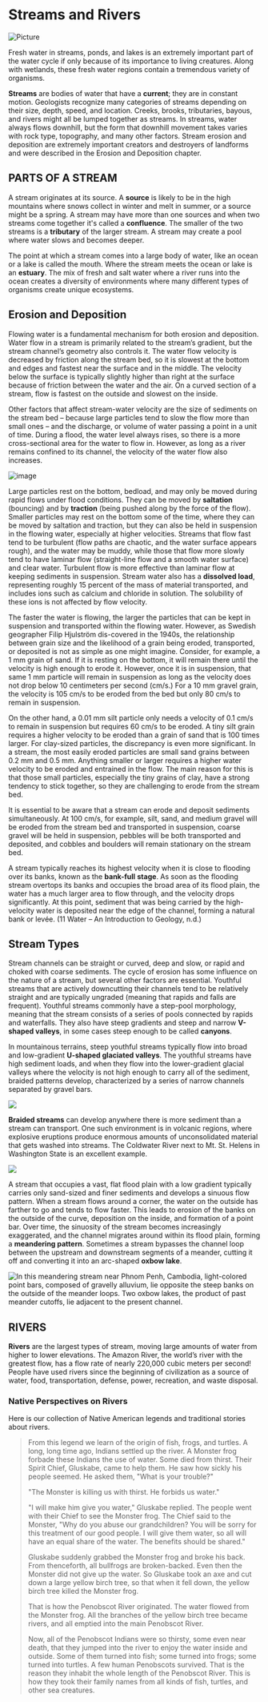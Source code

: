 # Streams and Rivers

![Picture](https://www.opengeography.org/uploads/1/7/4/1/17412073/_935299171.jpg)

 Fresh water in streams, ponds, and lakes is an extremely important part of the water cycle if only because of its importance to living creatures. Along with wetlands, these fresh water regions contain a tremendous variety of organisms.  
  
**Streams** are bodies of water that have a **current**; they are in constant motion. Geologists recognize many categories of streams depending on their size, depth, speed, and location. Creeks, brooks, tributaries, bayous, and rivers might all be lumped together as streams. In streams, water always flows downhill, but the form that downhill movement takes varies with rock type, topography, and many other factors. Stream erosion and deposition are extremely important creators and destroyers of landforms and were described in the Erosion and Deposition chapter.

## PARTS OF A STREAM

A stream originates at its source. A **source** is likely to be in the high mountains where snows collect in winter and melt in summer, or a source might be a spring. A stream may have more than one sources and when two streams come together it's called a **confluence**. The smaller of the two streams is a **tributary** of the larger stream. A stream may create a pool where water slows and becomes deeper.  
  
The point at which a stream comes into a large body of water, like an ocean or a lake is called the mouth. Where the stream meets the ocean or lake is an **estuary**. The mix of fresh and salt water where a river runs into the ocean creates a diversity of environments where many different types of organisms create unique ecosystems.

## Erosion and Deposition

Flowing water is a fundamental mechanism for both erosion and deposition. Water flow in a stream is primarily related to the stream’s gradient, but the stream channel’s geometry also controls it. The water flow velocity is decreased by friction along the stream bed, so it is slowest at the bottom and edges and fastest near the surface and in the middle. The velocity below the surface is typically slightly higher than right at the surface because of friction between the water and the air. On a curved section of a stream, flow is fastest on the outside and slowest on the inside.

Other factors that affect stream-water velocity are the size of sediments on the stream bed – because large particles tend to slow the flow more than small ones – and the discharge, or volume of water passing a point in a unit of time. During a flood, the water level always rises, so there is a more cross-sectional area for the water to flow in. However, as long as a river remains confined to its channel, the velocity of the water flow also increases.

![image](https://opentextbc.ca/physicalgeologyearle/wp-content/uploads/sites/145/2016/06/meandering.png)

Large particles rest on the bottom, bedload, and may only be moved during rapid flows under flood conditions. They can be moved by **saltation** \(bouncing\) and by **traction** \(being pushed along by the force of the flow\). Smaller particles may rest on the bottom some of the time, where they can be moved by saltation and traction, but they can also be held in suspension in the flowing water, especially at higher velocities. Streams that flow fast tend to be turbulent \(flow paths are chaotic, and the water surface appears rough\), and the water may be muddy, while those that flow more slowly tend to have laminar flow \(straight-line flow and a smooth water surface\) and clear water. Turbulent flow is more effective than laminar flow at keeping sediments in suspension. Stream water also has a **dissolved load**, representing roughly 15 percent of the mass of material transported, and includes ions such as calcium and chloride in solution. The solubility of these ions is not affected by flow velocity.

The faster the water is flowing, the larger the particles that can be kept in suspension and transported within the flowing water. However, as Swedish geographer Filip Hjulström dis-covered in the 1940s, the relationship between grain size and the likelihood of a grain being eroded, transported, or deposited is not as simple as one might imagine. Consider, for example, a 1 mm grain of sand. If it is resting on the bottom, it will remain there until the velocity is high enough to erode it. However, once it is in suspension, that same 1 mm particle will remain in suspension as long as the velocity does not drop below 10 centimeters per second \(cm/s.\) For a 10 mm gravel grain, the velocity is 105 cm/s to be eroded from the bed but only 80 cm/s to remain in suspension.

On the other hand, a 0.01 mm silt particle only needs a velocity of 0.1 cm/s to remain in suspension but requires 60 cm/s to be eroded. A tiny silt grain requires a higher velocity to be eroded than a grain of sand that is 100 times larger. For clay-sized particles, the discrepancy is even more significant. In a stream, the most easily eroded particles are small sand grains between 0.2 mm and 0.5 mm. Anything smaller or larger requires a higher water velocity to be eroded and entrained in the flow. The main reason for this is that those small particles, especially the tiny grains of clay, have a strong tendency to stick together, so they are challenging to erode from the stream bed.

It is essential to be aware that a stream can erode and deposit sediments simultaneously. At 100 cm/s, for example, silt, sand, and medium gravel will be eroded from the stream bed and transported in suspension, coarse gravel will be held in suspension, pebbles will be both transported and deposited, and cobbles and boulders will remain stationary on the stream bed.

A stream typically reaches its highest velocity when it is close to flooding over its banks, known as the **bank-full** **stage**. As soon as the flooding stream overtops its banks and occupies the broad area of its flood plain, the water has a much larger area to flow through, and the velocity drops significantly. At this point, sediment that was being carried by the high-velocity water is deposited near the edge of the channel, forming a natural bank or levée. \(11 Water – An Introduction to Geology, n.d.\)

## Stream Types

Stream channels can be straight or curved, deep and slow, or rapid and choked with coarse sediments. The cycle of erosion has some influence on the nature of a stream, but several other factors are essential. Youthful streams that are actively downcutting their channels tend to be relatively straight and are typically ungraded \(meaning that rapids and falls are frequent\). Youthful streams commonly have a step-pool morphology, meaning that the stream consists of a series of pools connected by rapids and waterfalls. They also have steep gradients and steep and narrow **V-shaped valleys**, in some cases steep enough to be called **canyons**.

 In mountainous terrains, steep youthful streams typically flow into broad and low-gradient **U-shaped glaciated valleys**. The youthful streams have high sediment loads, and when they flow into the lower-gradient glacial valleys where the velocity is not high enough to carry all of the sediment, braided patterns develop, characterized by a series of narrow channels separated by gravel bars.

![](../../.gitbook/assets/image%20%2849%29.png)

**Braided streams** can develop anywhere there is more sediment than a stream can transport. One such environment is in volcanic regions, where explosive eruptions produce enormous amounts of unconsolidated material that gets washed into streams. The Coldwater River next to Mt. St. Helens in Washington State is an excellent example.

![](../../.gitbook/assets/image%20%2867%29.png)

A stream that occupies a vast, flat flood plain with a low gradient typically carries only sand-sized and finer sediments and develops a sinuous flow pattern. When a stream flows around a corner, the water on the outside has farther to go and tends to flow faster. This leads to erosion of the banks on the outside of the curve, deposition on the inside, and formation of a point bar. Over time, the sinuosity of the stream becomes increasingly exaggerated, and the channel migrates around within its flood plain, forming a **meandering pattern**. Sometimes a stream bypasses the channel loop between the upstream and downstream segments of a meander, cutting it off and converting it into an arc-shaped **oxbow lake**.

![In this meandering stream near Phnom Penh, Cambodia, light-colored point bars, composed of gravelly alluvium, lie opposite the steep banks on the outside of the meander loops. Two oxbow lakes, the product of past meander cutoffs, lie adjacent to the present channel.](../../.gitbook/assets/image%20%2865%29.png)

## RIVERS

**Rivers** are the largest types of stream, moving large amounts of water from higher to lower elevations. The Amazon River, the world’s river with the greatest flow, has a flow rate of nearly 220,000 cubic meters per second! People have used rivers since the beginning of civilization as a source of water, food, transportation, defense, power, recreation, and waste disposal.  


### Native Perspectives on Rivers

Here is our collection of Native American legends and traditional stories about rivers.

> From this legend we learn of the origin of fish, frogs, and turtles. A long, long time ago, Indians settled up the river. A Monster frog forbade these Indians the use of water. Some died from thirst. Their Spirit Chief, Gluskabe, came to help them. He saw how sickly his people seemed. He asked them, "What is your trouble?"
>
> "The Monster is killing us with thirst. He forbids us water."
>
> "I will make him give you water," Gluskabe replied. The people went with their Chief to see the Monster frog. The Chief said to the Monster, "Why do you abuse our grandchildren? You will be sorry for this treatment of our good people. I will give them water, so all will have an equal share of the water. The benefits should be shared."
>
> Gluskabe suddenly grabbed the Monster frog and broke his back. From thenceforth, all bullfrogs are broken-backed. Even then the Monster did not give up the water. So Gluskabe took an axe and cut down a large yellow birch tree, so that when it fell down, the yellow birch tree killed the Monster frog.
>
> That is how the Penobscot River originated. The water flowed from the Monster frog. All the branches of the yellow birch tree became rivers, and all emptied into the main Penobscot River.
>
> Now, all of the Penobscot Indians were so thirsty, some even near death, that they jumped into the river to enjoy the water inside and outside. Some of them turned into fish; some turned into frogs; some turned into turtles. A few human Penobscots survived. That is the reason they inhabit the whole length of the Penobscot River. This is how they took their family names from all kinds of fish, turtles, and other sea creatures.



